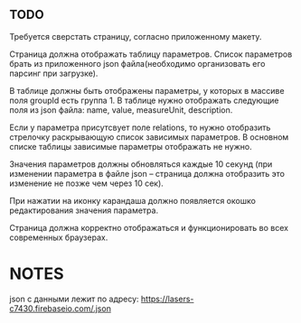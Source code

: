 ## TODO

Требуется сверстать страницу, согласно приложенному макету.

Страница должна отображать таблицу параметров. Список параметров брать из приложенного json файла(необходимо организовать его парсинг при загрузке).

В таблице должны быть отображены параметры, у которых в массиве поля groupId есть группа 1.
В таблице нужно отображать следующие поля из json файла: name, value, measureUnit, description.

Если у параметра присутсвует поле relations, то нужно отобразить стрелочку раскрывающую список зависимых параметров. В основном списке таблицы зависимые параметры отображать не нужно.

Значения параметров должны обновляться каждые 10 секунд (при изменении параметра в файле json – страница должна отобразить это изменение не позже чем через 10 сек).

При нажатии на иконку карандаша должно появляется окошко редактирования значения параметра.

Страница должна корректно отображаться и функционировать во всех современных браузерах.

# NOTES

json с данными лежит по адресу:
https://lasers-c7430.firebaseio.com/.json